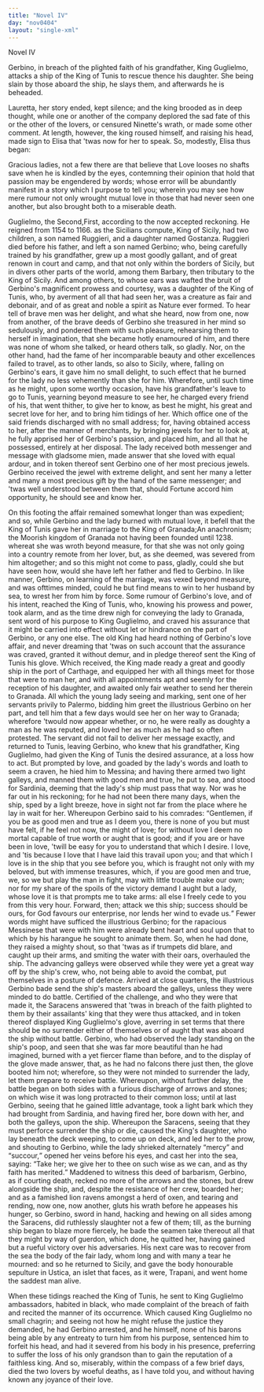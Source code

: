 ```yaml
---
title: "Novel IV"
day: "nov0404"
layout: "single-xml"
---
```

<div id="nov0404" type="novella" who="elissa"><head>Novel IV</head><argument><p><milestone id="p04040001"/><!--(i)-->Gerbino, in breach of the plighted faith of his grandfather,
 King Guglielmo, attacks a ship of the King of Tunis
 to rescue thence his daughter. She being slain by
 those aboard the ship, he slays them, and afterwards
 he is beheaded.<!--(/i)--></p></argument><div3 type="commentary" who="author"><p><milestone id="p04040002"/><!--(sc)-->Lauretta,<!--(/sc)--> her story ended, kept silence; and the king brooded
 as in deep thought, while one or another of the company deplored
 the sad fate of this or the other of the lovers, or censured Ninette's
 wrath, or made some other comment. At length, however, the
 king roused himself, and raising his head, made sign to Elisa that
 'twas now for her to speak. So, modestly, Elisa thus began:</p></div3><div3 type="commentary" who="elissa"><p><milestone id="p04040003"/>Gracious ladies, not a few there are that believe that Love looses no
	shafts save when he is kindled by the eyes, contemning their opinion
	that hold that passion may be engendered by words; whose error
	will be abundantly manifest in a story which I purpose to tell you;
	wherein you may see how mere rumour not only wrought mutual
	love in those that had never seen one another, but also brought both
	to a miserable death.</p></div3><p><milestone id="p04040004"/>Guglielmo, the Second,<note>First, according to the now accepted
	reckoning. He reigned from 1154
	to 1166.</note> as the Sicilians compute, King of Sicily,
      had two children, a son named Ruggieri, and a daughter named
      Gostanza. Ruggieri died before his father, and left a son named
      Gerbino; who, being carefully trained by his grandfather, grew up a
      most goodly gallant, and of great renown in court and camp, 
      <milestone id="p04040005"/>and
      that not only within the borders of Sicily, but in divers other parts
      <pb n="292"/>of the world, among them Barbary, then tributary to the King of
      Sicily. And among others, to whose ears was wafted the bruit of
      Gerbino's magnificent prowess and courtesy, was a daughter of the
      King of Tunis, who, by averment of all that had seen her, was a
      creature as fair and debonair, and of as great and noble a spirit as
      Nature ever formed. <milestone id="p04040006"/>To hear tell of brave men was her delight, and
      what she heard, now from one, now from another, of the brave deeds
      of Gerbino she treasured in her mind so sedulously, and pondered
      them with such pleasure, rehearsing them to herself in imagination,
      that she became hotly enamoured of him, and there was none
      of whom she talked, or heard others talk, so gladly. <milestone id="p04040007"/>Nor, on the
      other hand, had the fame of her incomparable beauty and other
      excellences failed to travel, as to other lands, so also to Sicily, where,
      falling on Gerbino's ears, it gave him no small delight, to such effect
      that he burned for the lady no less vehemently than she for him.
      <milestone id="p04040008"/>Wherefore, until such time as he might, upon some worthy occasion,
      have his grandfather's leave to go to Tunis, yearning beyond measure
      to see her, he charged every friend of his, that went thither, to give
      her to know, as best he might, his great and secret love for her, and
      to bring him tidings of her. Which office one of the said friends
      discharged with no small address; for, having obtained access to her,
      after the manner of merchants, by bringing jewels for her to look at,
      he fully apprised her of Gerbino's passion, and placed him, and all
      that he possessed, entirely at her disposal. <milestone id="p04040009"/>The lady received both
      messenger and message with gladsome mien, made answer that she
      loved with equal ardour, and in token thereof sent Gerbino one of
      her most precious jewels. Gerbino received the jewel with extreme
      delight, and sent her many a letter and many a most precious gift by
      the hand of the same messenger; and 'twas well understood between
      them that, should Fortune accord him opportunity, he should see
      and know her.</p><p><milestone id="p04040010"/>On this footing the affair remained somewhat longer than was
 expedient; and so, while Gerbino and the lady burned with mutual
 love, it befell that the King of Tunis gave her in marriage to the
 King of Granada;<note>An anachronism; the Moorish kingdom of Granada not
 having been
 founded until 1238.</note> whereat she was wroth beyond measure, for that
 <pb n="293"/>she was not only going into a country remote from her lover, but, as
 she deemed, was severed from him altogether; and so this might not
 come to pass, gladly, could she but have seen how, would she have
 left her father and fled to Gerbino. <milestone id="p04040011"/>In like manner, Gerbino, on
 learning of the marriage, was vexed beyond measure, and was ofttimes
 minded, could he but find means to win to her husband by
 sea, to wrest her from him by force. <milestone id="p04040012"/>Some rumour of Gerbino's love,
 and of his intent, reached the King of Tunis, who, knowing his
 prowess and power, took alarm, and as the time drew nigh for
 conveying the lady to Granada, sent word of his purpose to King
 Guglielmo, and craved his assurance that it might be carried into
 effect without let or hindrance on the part of Gerbino, or any one
 else. <milestone id="p04040013"/>The old King had heard nothing of Gerbino's love affair, and
 never dreaming that 'twas on such account that the assurance was
 craved, granted it without demur, and in pledge thereof sent the
 King of Tunis his glove. Which received, the King made ready
 a great and goodly ship in the port of Carthage, and equipped
 her with all things meet for those that were to man her, and
 with all appointments apt and seemly for the reception of his
 daughter, and awaited only fair weather to send her therein to
 Granada. <milestone id="p04040014"/>All which the young lady seeing and marking, sent
 one of her servants privily to Palermo, bidding him greet the
 illustrious Gerbino on her part, and tell him that a few days
 would see her on her way to Granada; wherefore 'twould now appear
 whether, or no, he were really as doughty a man as he was reputed,
 and loved her as much as he had so often protested. 
<milestone id="p04040015"/>The servant
 did not fail to deliver her message exactly, and returned to Tunis,
 leaving Gerbino, who knew that his grandfather, King Guglielmo,
 had given the King of Tunis the desired assurance, at a loss how to
 act. But prompted by love, and goaded by the lady's words and
 loath to seem a craven, he hied him to Messina; and having there
 armed two light galleys, and manned them with good men and true,
 he put to sea, and stood for Sardinia, deeming that the lady's ship must
 pass that way. <milestone id="p04040016"/>Nor was he far out in his reckoning; for he had
 not been there many days, when the ship, sped by a light breeze, hove
 in sight not far from the place where he lay in wait for her. Whereupon
 Gerbino said to his comrades: <q direct="unspecified">Gentlemen, if you be as good
 men and true as I deem you, there is none of you but must have felt, if
 <pb n="294"/>he feel not now, the might of love; for without love I deem no
 mortal capable of true worth or aught that is good; and if you are
 or have been in love, 'twill be easy for you to understand that which
 I desire. <milestone id="p04040017"/>I love, and 'tis because I love that I have laid this travail
 upon you; and that which I love is in the ship that you see before
 you, which is fraught not only with my beloved, but with immense
 treasures, which, if you are good men and true, we, so we but play
 the man in fight, may with little trouble make our own; nor for
 my share of the spoils of the victory demand I aught but a lady,
 whose love it is that prompts me to take arms: all else I freely cede
 to you from this very hour. Forward, then; attack we this ship;
 success should be ours, for God favours our enterprise, nor lends her
 wind to evade us.</q>
<milestone id="p04040018"/>Fewer words might have sufficed the illustrious
 Gerbino; for the rapacious Messinese that were with him were
 already bent heart and soul upon that to which by his harangue he
 sought to animate them. So, when he had done, they raised a
 mighty shout, so that 'twas as if trumpets did blare, and caught up
 their arms, and smiting the water with their oars, overhauled the
 ship. <milestone id="p04040019"/>The advancing galleys were observed while they were yet a
 great way off by the ship's crew, who, not being able to avoid the
 combat, put themselves in a posture of defence. Arrived at close
 quarters, the illustrious Gerbino bade send the ship's masters aboard
 the galleys, unless they were minded to do battle. 
<milestone id="p04040020"/>Certified of the
 challenge, and who they were that made it, the Saracens answered
 that 'twas in breach of the faith plighted to them by their assailants'
 king that they were thus attacked, and in token thereof displayed
 King Guglielmo's glove, averring in set terms that there should be
 no surrender either of themselves or of aught that was aboard the
 ship without battle. 
<milestone id="p04040021"/>Gerbino, who had observed the lady standing
 on the ship's poop, and seen that she was far more beautiful than he
 had imagined, burned with a yet fiercer flame than before, and to
 the display of the glove made answer, that, as he had no falcons there
 just then, the glove booted him not; wherefore, so they were not
 minded to surrender the lady, let them prepare to receive battle.
 <milestone id="p04040022"/>Whereupon, without further delay, the battle began on both sides
 with a furious discharge of arrows and stones; on which wise it was
 long protracted to their common loss; <milestone id="p04040023"/>until at last Gerbino, seeing
 that he gained little advantage, took a light bark which they had
 <pb n="295"/>brought from Sardinia, and having fired her, bore down with her,
 and both the galleys, upon the ship. Whereupon the Saracens,
 seeing that they must perforce surrender the ship or die, caused the
 King's daughter, who lay beneath the deck weeping, to come up on
 deck, and led her to the prow, and shouting to Gerbino, while the
 lady shrieked alternately <q direct="unspecified">mercy</q> and <q direct="unspecified">succour,</q> opened her veins
 before his eyes, and cast her into the sea, saying: <q direct="unspecified">Take her; we
 give her to thee on such wise as we can, and as thy faith has merited.</q>
<milestone id="p04040024"/>Maddened to witness this deed of barbarism, Gerbino, as if courting
 death, recked no more of the arrows and the stones, but drew alongside
 the ship, and, despite the resistance of her crew, boarded her;
 and as a famished lion ravens amongst a herd of oxen, and tearing
 and rending, now one, now another, gluts his wrath before he appeases
 his hunger, so Gerbino, sword in hand, hacking and hewing on all
 sides among the Saracens, did ruthlessly slaughter not a few of them;
 till, as the burning ship began to blaze more fiercely, he bade the
 seamen take thereout all that they might by way of guerdon, which
 done, he quitted her, having gained but a rueful victory over his
 adversaries. <milestone id="p04040025"/>His next care was to recover from the sea the body of
 the fair lady, whom long and with many a tear he mourned: and
 so he returned to Sicily, and gave the body honourable sepulture in
 Ustica, an islet that faces, as it were, Trapani, and went home the
 saddest man alive.</p><p><milestone id="p04040026"/>When these tidings reached the King of Tunis, he sent to King
 Guglielmo ambassadors, habited in black, who made complaint
 of the breach of faith and recited the manner of its occurrence.
 Which caused King Guglielmo no small chagrin; and seeing not
 how he might refuse the justice they demanded, he had Gerbino
 arrested, and he himself, none of his barons being able by any
 entreaty to turn him from his purpose, sentenced him to forfeit his
 head, and had it severed from his body in his presence, preferring
 to suffer the loss of his only grandson than to gain the reputation of
 a faithless king. <milestone id="p04040027"/>And so, miserably, within the compass of a few
 brief days, died the two lovers by woeful deaths, as I have told you,
 and without having known any joyance of their love.</p></div>